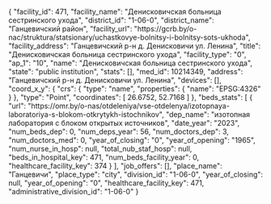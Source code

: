 {
    "facility_id": 471,
    "facility_name": "Денисковичская больница сестринского ухода",
    "district_id": "1-06-0",
    "district_name": "Ганцевичский район",
    "facility_url": "https:\/\/gcrb.by\/o-nac\/struktura\/statsionary\/uchastkovye-bolnitsy-i-bolnitsy-sots-ukhoda",
    "facility_address": "Ганцевичский р-н д. Денисковичи ул. Ленина",
    "title": "Денисковичская больница сестринского ухода",
    "facility_type": "0",
    "ap_1": "10",
    "name": "Денисковичская больница сестринского ухода",
    "state": "public institution",
    "stats": [],
    "med_id": 10214349,
    "address": "Ганцевичский р-н д. Денисковичи ул. Ленина",
    "devices": [],
    "coord_x_y": {
        "crs": {
            "type": "name",
            "properties": {
                "name": "EPSG:4326"
            }
        },
        "type": "Point",
        "coordinates": [
            26.6752,
            52.7168
        ]
    },
    "beds_stats": [
        {
            "url": "https:\/\/omr.by\/o-nas\/otdeleniya\/vse-otdelenya\/izotopnaya-laboratoriya-s-blokom-otkrytykh-istochnikov",
            "dep_name": "изотопная лаборатория с блоком открытых источников",
            "date_year": "2023",
            "num_beds_dep": 0,
            "num_deps_year": 56,
            "num_doctors_dep": 3,
            "num_doctors_med": 0,
            "year_of_closing": "0",
            "year_of_opening": "1965",
            "num_nurse_in_hosp": null,
            "total_nub_staf_hosp": null,
            "beds_in_hospital_key": 471,
            "num_beds_facility_year": 0,
            "healthcare_facility_key": 374
        }
    ],
    "job_offers": [],
    "place_name": "Ганцевичи",
    "place_type": "city",
    "division_id": "1-06-0",
    "year_of_closing": null,
    "year_of_opening": "0",
    "healthcare_facility_key": 471,
    "administrative_division_id": "1-06-0"
}